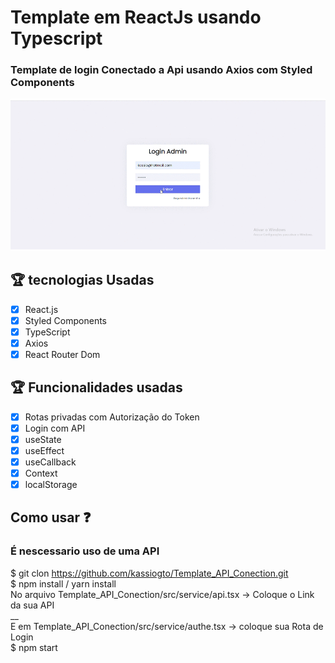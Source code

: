 
# Template em ReactJs usando Typescript
### Template de login Conectado a Api usando Axios com Styled Components 

![Template-gif](https://github.com/kassiogto/Template_API_Conection/blob/master/Webp.net-gifmaker.gif)

## :trophy: tecnologias Usadas
 - [x] React.js
 - [x] Styled Components
 - [x] TypeScript
 - [x] Axios
 - [x] React Router Dom

## :trophy: Funcionalidades usadas
 - [x] Rotas privadas com Autorização do Token
 - [x] Login com API
 - [x] useState
 - [x] useEffect
 - [x] useCallback
 - [x] Context
 - [x] localStorage

## Como usar :question:
### É nescessario uso de uma API
 
$ git clon https://github.com/kassiogto/Template_API_Conection.git
<br>
$ npm install / yarn install
<br>
No arquivo Template_API_Conection/src/service/api.tsx -> Coloque o Link da sua API
<br>
__
<br>
E em Template_API_Conection/src/service/authe.tsx -> coloque sua Rota de Login
<br>
$ npm start


 
